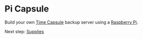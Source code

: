 Pi Capsule
==========

Build your own [Time Capsule](https://support.apple.com/en-us/112420) backup server using a [Raspberry Pi](https://www.raspberrypi.org).

Next step: [Supplies](supplies.html)
